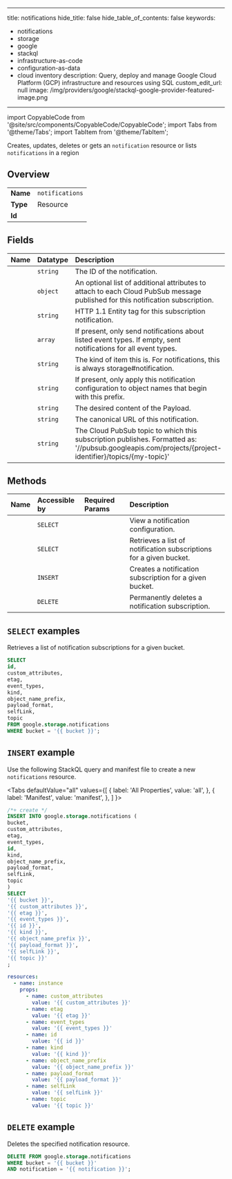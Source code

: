 
---
title: notifications
hide_title: false
hide_table_of_contents: false
keywords:
  - notifications
  - storage
  - google
  - stackql
  - infrastructure-as-code
  - configuration-as-data
  - cloud inventory
description: Query, deploy and manage Google Cloud Platform (GCP) infrastructure and resources using SQL
custom_edit_url: null
image: /img/providers/google/stackql-google-provider-featured-image.png
---

import CopyableCode from '@site/src/components/CopyableCode/CopyableCode';
import Tabs from '@theme/Tabs';
import TabItem from '@theme/TabItem';

Creates, updates, deletes or gets an <code>notification</code> resource or lists <code>notifications</code> in a region

## Overview
<table><tbody>
<tr><td><b>Name</b></td><td><code>notifications</code></td></tr>
<tr><td><b>Type</b></td><td>Resource</td></tr>
<tr><td><b>Id</b></td><td><CopyableCode code="google.storage.notifications" /></td></tr>
</tbody></table>

## Fields
| Name | Datatype | Description |
|:-----|:---------|:------------|
| <CopyableCode code="id" /> | `string` | The ID of the notification. |
| <CopyableCode code="custom_attributes" /> | `object` | An optional list of additional attributes to attach to each Cloud PubSub message published for this notification subscription. |
| <CopyableCode code="etag" /> | `string` | HTTP 1.1 Entity tag for this subscription notification. |
| <CopyableCode code="event_types" /> | `array` | If present, only send notifications about listed event types. If empty, sent notifications for all event types. |
| <CopyableCode code="kind" /> | `string` | The kind of item this is. For notifications, this is always storage#notification. |
| <CopyableCode code="object_name_prefix" /> | `string` | If present, only apply this notification configuration to object names that begin with this prefix. |
| <CopyableCode code="payload_format" /> | `string` | The desired content of the Payload. |
| <CopyableCode code="selfLink" /> | `string` | The canonical URL of this notification. |
| <CopyableCode code="topic" /> | `string` | The Cloud PubSub topic to which this subscription publishes. Formatted as: '//pubsub.googleapis.com/projects/{project-identifier}/topics/{my-topic}' |

## Methods
| Name | Accessible by | Required Params | Description |
|:-----|:--------------|:----------------|:------------|
| <CopyableCode code="get" /> | `SELECT` | <CopyableCode code="bucket, notification" /> | View a notification configuration. |
| <CopyableCode code="list" /> | `SELECT` | <CopyableCode code="bucket" /> | Retrieves a list of notification subscriptions for a given bucket. |
| <CopyableCode code="insert" /> | `INSERT` | <CopyableCode code="bucket" /> | Creates a notification subscription for a given bucket. |
| <CopyableCode code="delete" /> | `DELETE` | <CopyableCode code="bucket, notification" /> | Permanently deletes a notification subscription. |

## `SELECT` examples

Retrieves a list of notification subscriptions for a given bucket.

```sql
SELECT
id,
custom_attributes,
etag,
event_types,
kind,
object_name_prefix,
payload_format,
selfLink,
topic
FROM google.storage.notifications
WHERE bucket = '{{ bucket }}'; 
```

## `INSERT` example

Use the following StackQL query and manifest file to create a new <code>notifications</code> resource.

<Tabs
    defaultValue="all"
    values={[
        { label: 'All Properties', value: 'all', },
        { label: 'Manifest', value: 'manifest', },
    ]
}>
<TabItem value="all">

```sql
/*+ create */
INSERT INTO google.storage.notifications (
bucket,
custom_attributes,
etag,
event_types,
id,
kind,
object_name_prefix,
payload_format,
selfLink,
topic
)
SELECT 
'{{ bucket }}',
'{{ custom_attributes }}',
'{{ etag }}',
'{{ event_types }}',
'{{ id }}',
'{{ kind }}',
'{{ object_name_prefix }}',
'{{ payload_format }}',
'{{ selfLink }}',
'{{ topic }}'
;
```
</TabItem>
<TabItem value="manifest">

```yaml
resources:
  - name: instance
    props:
      - name: custom_attributes
        value: '{{ custom_attributes }}'
      - name: etag
        value: '{{ etag }}'
      - name: event_types
        value: '{{ event_types }}'
      - name: id
        value: '{{ id }}'
      - name: kind
        value: '{{ kind }}'
      - name: object_name_prefix
        value: '{{ object_name_prefix }}'
      - name: payload_format
        value: '{{ payload_format }}'
      - name: selfLink
        value: '{{ selfLink }}'
      - name: topic
        value: '{{ topic }}'

```
</TabItem>
</Tabs>

## `DELETE` example

Deletes the specified notification resource.

```sql
DELETE FROM google.storage.notifications
WHERE bucket = '{{ bucket }}'
AND notification = '{{ notification }}';
```

